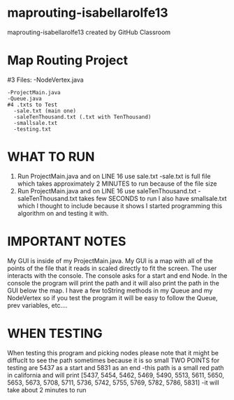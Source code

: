 # maprouting-isabellarolfe13
maprouting-isabellarolfe13 created by GitHub Classroom

# Map Routing Project
   #3 Files:
    -NodeVertex.java
    
    -ProjectMain.java
    -Queue.java
    #4 .txts to Test
      -sale.txt (main one)
      -saleTenThousand.txt (.txt with TenThousand)
      -smallsale.txt
      -testing.txt
      
# WHAT TO RUN
  1) Run ProjectMain.java and on LINE 16 use sale.txt
        -sale.txt is full file which takes approximately 2 MINUTES to run because of the file size
  2) Run ProjectMain.java and on LINE 16 use saleTenThousand.txt
        -saleTenThousand.txt takes few SECONDS to run
  I also have smallsale.txt which I thought to include because it shows I started programming this algorithm on and
  testing it with.
  
# IMPORTANT NOTES
 My GUI is inside of my ProjectMain.java. My GUI is a map with all of the points of the file that it reads in scaled directly to fit
 the screen. The user interacts with the console. The console asks for a start and end Node. In the console the program will print the 
 path and it will also print the path in the GUI below the map. I have a few toString methods in my Queue and my NodeVertex so if you 
 test the program it will be easy to follow the Queue, prev variables, etc....
# WHEN TESTING
  When testing this program and picking nodes please note that it might be diffuclt to see the path sometimes because it is so small
  TWO POINTS for testing are 5437 as a start and 5831 as an end
  -this path is a small red path in california and will print [5437, 5454, 5462, 5469, 5490, 5513, 5611, 5650, 5653, 5673, 5708, 5711, 5736, 5742, 5755, 5769, 5782, 5786, 5831]
  -it will take about 2 minutes to run
